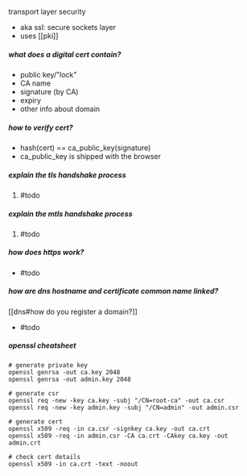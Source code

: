 transport layer security
- aka ssl: secure sockets layer
- uses [[pki]]

##### what does a digital cert contain?
- public key/"lock"
- CA name
- signature (by CA)
- expiry
- other info about domain 

##### how to verify cert?
- hash(cert) == ca_public_key(signature)
- ca_public_key is shipped with the browser

##### explain the tls handshake process
1. #todo

##### explain the mtls handshake process
1. #todo

##### how does https work?
- #todo 

##### how are dns hostname and certificate common name linked?
[[dns#how do you register a domain?]]
- #todo 


##### openssl cheatsheet
```
# generate private key
openssl genrsa -out ca.key 2048
openssl genrsa -out admin.key 2048

# generate csr
openssl req -new -key ca.key -subj "/CN=root-ca" -out ca.csr
openssl req -new -key admin.key -subj "/CN=admin" -out admin.csr

# generate cert
openssl x509 -req -in ca.csr -signkey ca.key -out ca.crt
openssl x509 -req -in admin.csr -CA ca.crt -CAkey ca.key -out admin.crt

# check cert details
openssl x509 -in ca.crt -text -noout
```